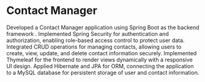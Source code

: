 # Contact Manager 
Developed a Contact Manager application using Spring Boot as the backend framework .
Implemented Spring Security for authentication and authorization, enabling role-based access control to protect user data.  
Integrated CRUD operations for managing contacts, allowing users to create, view, update, and delete contact information securely.
Implemented Thymeleaf for the frontend to render views dynamically with a responsive UI design.
Applied Hibernate and JPA for ORM, connecting the application to a MySQL database for persistent storage of user and contact information.  
